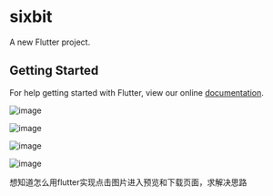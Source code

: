 # sixbit

A new Flutter project.

## Getting Started

For help getting started with Flutter, view our online
[documentation](https://flutter.io/).

![image](https://github.com/kurumifan/acgpicture/blob/master/img/01-min.JPG?raw=true)

![image](https://github.com/kurumifan/acgpicture/blob/master/img/02-min.JPG?raw=true)

![image](https://github.com/kurumifan/acgpicture/blob/master/img/03-min.JPG?raw=true)

![image](https://github.com/kurumifan/acgpicture/blob/master/img/04-min.JPG?raw=true)

想知道怎么用flutter实现点击图片进入预览和下载页面，求解决思路


